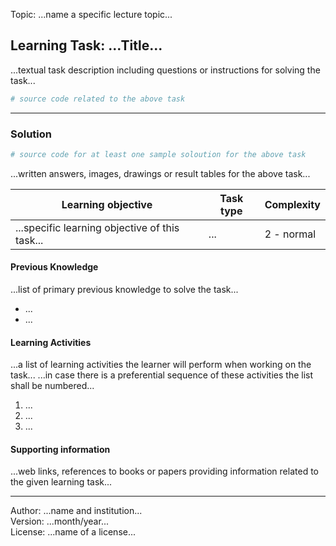 Topic: ...name a specific lecture topic...
## Learning Task: ...Title...

...textual task description including questions or instructions for solving the task...


``` python
# source code related to the above task

```

---------------------------------------

### Solution

``` python
# source code for at least one sample soloution for the above task

```

...written answers, images, drawings or result tables for the above task...

| **Learning objective**                         | **Task type**   | **Complexity** |
| ---------------------------------------------- | --------------- | -------------- |
| ...specific learning objective of this task... | ...             | 2 - normal     |  

#### Previous Knowledge

...list of primary previous knowledge to solve the task...

- ... 
- ...
  
#### Learning Activities

...a list of learning activities the learner will perform when working on the task...
...in case there is a preferential sequence of these activities the list shall be numbered...
1) ...
2) ...
3) ...

#### Supporting information

...web links, references to books or papers providing information related to the given learning task...

---------------------------------------
Author: ...name and institution...  
Version: ...month/year...  
License: ...name of a license...
